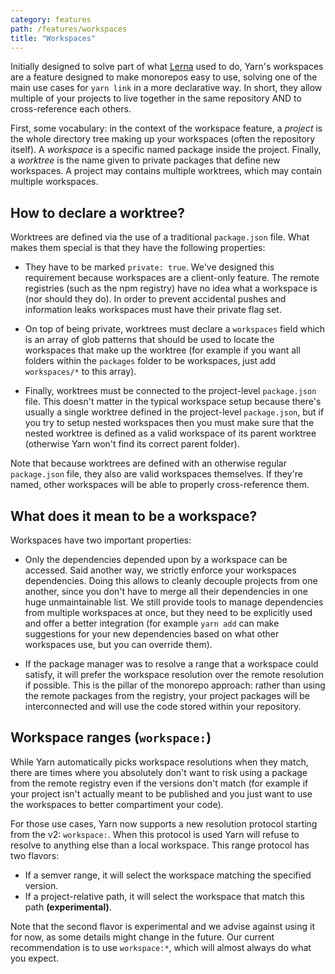 ```yaml
---
category: features
path: /features/workspaces
title: "Workspaces"
---
```


Initially designed to solve part of what [Lerna](https://github.com/lerna/lerna) used to do, Yarn's workspaces are a feature designed to make monorepos easy to use, solving one of the main use cases for `yarn link` in a more declarative way. In short, they allow multiple of your projects to live together in the same repository AND to cross-reference each others.

First, some vocabulary: in the context of the workspace feature, a *project* is the whole directory tree making up your workspaces (often the repository itself). A *workspace* is a specific named package inside the project. Finally, a *worktree* is the name given to private packages that define new workspaces. A project may contains multiple worktrees, which may contain multiple workspaces.

## How to declare a worktree?

Worktrees are defined via the use of a traditional `package.json` file. What makes them special is that they have the following properties:

- They have to be marked `private: true`. We've designed this requirement because workspaces are a client-only feature. The remote registries (such as the npm registry) have no idea what a workspace is (nor should they do). In order to prevent accidental pushes and information leaks workspaces must have their private flag set.

- On top of being private, worktrees must declare a `workspaces` field which is an array of glob patterns that should be used to locate the workspaces that make up the worktree (for example if you want all folders within the `packages` folder to be workspaces, just add `workspaces/*` to this array).

- Finally, worktrees must be connected to the project-level `package.json` file. This doesn't matter in the typical workspace setup because there's usually a single worktree defined in the project-level `package.json`, but if you try to setup nested workspaces then you must make sure that the nested worktree is defined as a valid workspace of its parent worktree (otherwise Yarn won't find its correct parent folder).

Note that because worktrees are defined with an otherwise regular `package.json` file, they also are valid workspaces themselves. If they're named, other workspaces will be able to properly cross-reference them.

## What does it mean to be a workspace?

Workspaces have two important properties:

- Only the dependencies depended upon by a workspace can be accessed. Said another way, we strictly enforce your workspaces dependencies. Doing this allows to cleanly decouple projects from one another, since you don't have to merge all their dependencies in one huge unmaintainable list. We still provide tools to manage dependencies from multiple workspaces at once, but they need to be explicitly used and offer a better integration (for example `yarn add` can make suggestions for your new dependencies based on what other workspaces use, but you can override them).

- If the package manager was to resolve a range that a workspace could satisfy, it will prefer the workspace resolution over the remote resolution if possible. This is the pillar of the monorepo approach: rather than using the remote packages from the registry, your project packages will be interconnected and will use the code stored within your repository.

## Workspace ranges (`workspace:`)

While Yarn automatically picks workspace resolutions when they match, there are times where you absolutely don't want to risk using a package from the remote registry even if the versions don't match (for example if your project isn't actually meant to be published and you just want to use the workspaces to better compartiment your code).

For those use cases, Yarn now supports a new resolution protocol starting from the v2: `workspace:`. When this protocol is used Yarn will refuse to resolve to anything else than a local workspace. This range protocol has two flavors:

  - If a semver range, it will select the workspace matching the specified version.
  - If a project-relative path, it will select the workspace that match this path **(experimental)**.

Note that the second flavor is experimental and we advise against using it for now, as some details might change in the future. Our current recommendation is to use `workspace:*`, which will almost always do what you expect.
